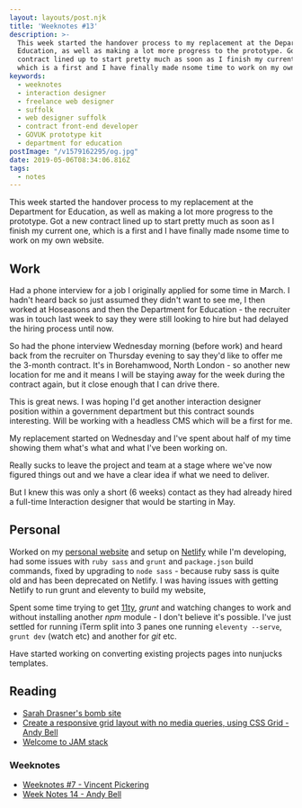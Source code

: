 ```yaml
---
layout: layouts/post.njk
title: 'Weeknotes #13'
description: >-
  This week started the handover process to my replacement at the Department for
  Education, as well as making a lot more progress to the prototype. Got a new
  contract lined up to start pretty much as soon as I finish my current one,
  which is a first and I have finally made nsome time to work on my own website.
keywords:
  - weeknotes
  - interaction designer
  - freelance web designer
  - suffolk
  - web designer suffolk
  - contract front-end developer
  - GOVUK prototype kit
  - department for education
postImage: "/v1579162295/og.jpg"
date: 2019-05-06T08:34:06.816Z
tags:
  - notes
---
```

This week started the handover process to my replacement at the Department for Education, as well as making a lot more progress to the prototype. Got a new contract lined up to start pretty much as soon as I finish my current one, which is a first and I have finally made nsome time to work on my own website.

## Work
Had a phone interview for a job I originally applied for some time in March. I hadn't heard back so just assumed they didn't want to see me, I then worked at Hoseasons and then the Department for Education - the recruiter was in touch last week to say they were still looking to hire but had delayed the hiring process until now.

So had the phone interview Wednesday morning (before work) and heard back from the recruiter on Thursday evening to say they'd like to offer me the 3-month contract. It's in Borehamwood, North London - so another new location for me and it means I will be staying away for the week during the contract again, but it close enough that I can drive there.

This is great news. I was hoping I'd get another interaction designer position within a government department but this contract sounds interesting. Will be working with a headless CMS which will be a first for me.

My replacement started on Wednesday and I've spent about half of my time showing them what's what and what I've been working on.

Really sucks to leave the project and team at a stage where we've now figured things out and we have a clear idea if what we need to deliver.

But I knew this was only a short (6 weeks) contact as they had already hired a full-time Interaction designer that would be starting in May.

## Personal
Worked on my [personal website](https://juanfernandes.uk "Personal website of Juan Fernandes") and setup on [Netlify](https://netlify.com "Netlify") while I'm developing, had some issues with ```ruby sass``` and ```grunt``` and ```package.json``` build commands, fixed by upgrading to ```node sass``` - because ruby sass is quite old and has been deprecated on Netlify. I was having issues with getting Netlify to run grunt and eleventy to build my website,

Spent some time trying to get [11ty](https://11ty.io "Eleventy Static Site Generator"), _grunt_ and watching changes to work and without installing another _npm_ module - I don't believe it's possible. I've just settled for running iTerm split into 3 panes one running ```eleventy --serve```, ```grunt dev``` (watch etc) and another for _git_ etc.

Have started working on converting existing projects pages into nunjucks templates.

## Reading
- [Sarah Drasner's bomb site](https://sarah.dev/blog/why-netlify/ "Sarah Drasner's bomb site")
- [Create a responsive grid layout with no media queries, using CSS Grid - Andy Bell](https://andy-bell.design/wrote/create-a-responsive-grid-layout-with-no-media-queries-using-css-grid/ "Create a responsive grid layout with no media queries, using CSS Grid - Andy Bell")
- [Welcome to JAM stack](https://gomakethings.com/welcome-to-jam-stack/ "Welcome to JAM stack")

### Weeknotes
- [Weeknotes #7 - Vincent Pickering](https://vincentp.me/articles/2019/05/05/16-20/ "Weeknotes #7")
- [Week Notes 14 - Andy Bell](https://andy-bell.design/wrote/week-notes-14/ "Week Notes 14 - Andy Bell")
